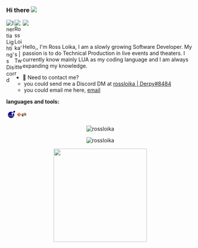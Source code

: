 ### Hi there <img src="https://media.giphy.com/media/hvRJCLFzcasrR4ia7z/giphy.gif" width="25px">

<a href="https://discord.gg/lighting">
  <img align="left" alt="Inertia Lighting's Discord" width="22px" src="https://raw.githubusercontent.com/peterthehan/peterthehan/master/assets/discord.svg" />
</a>
<a href="https://twitter.com/DerpyRoss">
  <img align="left" alt="Ross Loika's | Twitter" width="22px" src="https://raw.githubusercontent.com/peterthehan/peterthehan/master/assets/twitter.svg" />
</a>

![](https://visitor-badge.glitch.me/badge?page_id=rossloika.rossloika)

<br/>

Hello,, I'm Ross Loika, I am a slowly growing Software Developer. My passion is to do Technical Production in live events and theaters. I currently know mainly LUA as my coding language and I am always expanding my knowledge.
  
- 💼 Need to contact me? 
  - you could send me a Discord DM at [rossloika | Derpy#8484](http://discord://-/users/159170842528448512)
  - you could email me here, [email](mailto:rossloika@outlook.com)

**languages and tools:**

<code><img height="25" src="https://raw.githubusercontent.com/github/explore/80688e429a7d4ef2fca1e82350fe8e3517d3494d/topics/lua/lua.png"></code>
<code><img height="25" src="https://raw.githubusercontent.com/github/explore/80688e429a7d4ef2fca1e82350fe8e3517d3494d/topics/git/git.png"></code>

<p align="center"> <img src="https://github-readme-stats.vercel.app/api?username=rossloika&show_icons=true&theme=radical" alt="rossloika"/>
<p align="center"> <img src="https://github-readme-stats.vercel.app/api/top-langs/?username=rossloika&show_icons=true&theme=dark" alt="rossloika"/>
<p align="center"> <img src="https://media0.giphy.com/media/f6hnhHkks8bk4jwjh3/giphy.gif" width="250" height="250"/>
